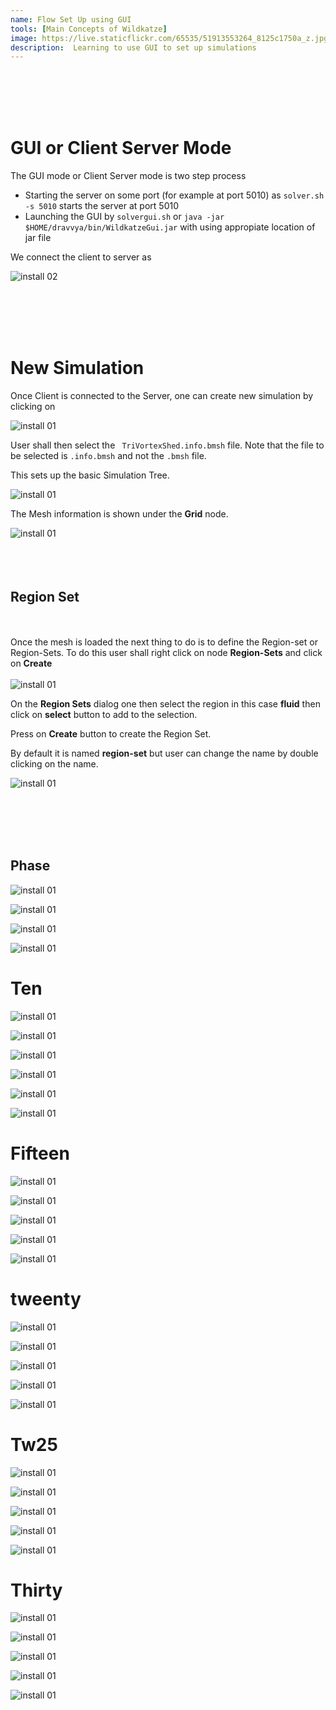 ```yaml
---
name: Flow Set Up using GUI
tools: [Main Concepts of Wildkatze]
image: https://live.staticflickr.com/65535/51913553264_8125c1750a_z.jpg
description:  Learning to use GUI to set up simulations
---
```


<br/><br/>
<br/><br/>

# GUI or Client Server Mode 

The GUI mode or Client Server mode is two step process

-  Starting the server on some port (for example at port 5010) as ``` solver.sh -s 5010 ``` starts the server at port 5010
-  Launching the GUI by ``` solvergui.sh ``` or ``` java -jar  $HOME/dravvya/bin/WildkatzeGui.jar ``` with using appropiate location of jar file

We connect the client to server as

![install 02](https://live.staticflickr.com/65535/51910301998_91252a2894_c.jpg)

<br/><br/>
<br/><br/>

# New Simulation

Once Client is connected to the Server, one can create new simulation by clicking on

![install 01](https://live.staticflickr.com/65535/51918026102_192236458f_s.jpg)

User shall then select the  ```  TriVortexShed.info.bmsh ``` file.  Note that the file to be selected is ``` .info.bmsh ``` and not the ``` .bmsh ``` file. 

This sets up the basic Simulation Tree.
  
![install 01](https://live.staticflickr.com/65535/51918933128_cd02ea9e8b_c.jpg)

The Mesh information is shown under the **Grid** node.

![install 01](https://live.staticflickr.com/65535/51918933223_bb2e04968a_n.jpg)
<br/><br/>
<br/><br/>

## Region Set
<br/><br/>
Once the mesh is loaded the next thing to do is to define the Region-set or Region-Sets.
To do this user shall right click on node **Region-Sets** and click on **Create**
<br/><br/>
![install 01](https://live.staticflickr.com/65535/51919213794_23499f7bef_n.jpg)

On the **Region Sets** dialog one then select the region in this case **fluid** then click on **select** button to add to the selection. 

Press on **Create** button to create the Region Set.

By default it is named **region-set** but user can change the name by double clicking on the name. 

![install 01](https://live.staticflickr.com/65535/51919454995_f602ee8f32_n.jpg)

<br/><br/>
<br/><br/>
## Phase

![install 01](https://live.staticflickr.com/65535/51919503835_5228c231f6_m.jpg)

![install 01](https://live.staticflickr.com/65535/51917916897_59a06c6d50_m.jpg)

![install 01](https://live.staticflickr.com/65535/51919213964_ec7f3912b9_m.jpg)

![install 01](https://live.staticflickr.com/65535/51918883606_67683bcd7e_m.jpg)


# Ten

![install 01](https://live.staticflickr.com/65535/51918983923_626bbb0b15_m.jpg)

![install 01](https://live.staticflickr.com/65535/51918834916_9d90e5c71c_n.jpg)

![install 01](https://live.staticflickr.com/65535/51918835046_afd3c81f81_n.jpg)

![install 01](https://live.staticflickr.com/65535/51918835121_97e1ba6916_n.jpg)

![install 01](https://live.staticflickr.com/65535/51917947257_05b272724c_m.jpg)

![install 01](https://live.staticflickr.com/65535/51917947402_97d870ed90_n.jpg)

# Fifteen

![install 01](https://live.staticflickr.com/65535/51919455820_a58c4fb573_n.jpg)

![install 01](https://live.staticflickr.com/65535/51918835486_e403b349dc_z.jpg)

![install 01](https://live.staticflickr.com/65535/51918934473_d0afc8d4d1_b.jpg)

![install 01](https://live.staticflickr.com/65535/51919165524_6ac7b638ae_n.jpg)

![install 01](https://live.staticflickr.com/65535/51918835731_4149975fbb_b.jpg)

# tweenty

![install 01](https://live.staticflickr.com/65535/51918835786_69ee8ea456_n.jpg)

![install 01](https://live.staticflickr.com/65535/51919456290_c2e3605c0a_b.jpg)

![install 01](https://live.staticflickr.com/65535/51918934788_f53c61869d_b.jpg)

![install 01](https://live.staticflickr.com/65535/51918836031_cf86f18850_c.jpg)

![install 01](https://live.staticflickr.com/65535/51918934903_5312b0945d_n.jpg)

# Tw25

![install 01](https://live.staticflickr.com/65535/51917869867_7e2b56cd4c_n.jpg)

![install 01](https://live.staticflickr.com/65535/51919456615_6fedd7117a_n.jpg)

![install 01](https://live.staticflickr.com/65535/51918836281_be80a514af_s.jpg)

![install 01](https://live.staticflickr.com/65535/51918935193_7b0b3d22cd_s.jpg)

![install 01](https://live.staticflickr.com/65535/51919456940_534ffb7a72_z.jpg)

# Thirty

![install 01](https://live.staticflickr.com/65535/51918935403_576a44f8bb_s.jpg)

![install 01](https://live.staticflickr.com/65535/51919457075_7dafe47046_z.jpg)

![install 01](https://live.staticflickr.com/65535/51918836696_1553b6004a_s.jpg)

![install 01](https://live.staticflickr.com/65535/51919166769_51a1b13f96_n.jpg)

![install 01](https://live.staticflickr.com/65535/51919457265_b80a2eede9_n.jpg)






